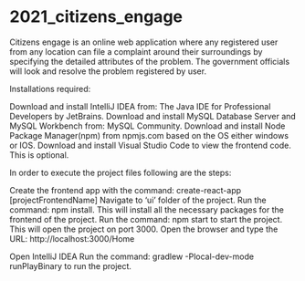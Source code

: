 # 2021_citizens_engage

Citizens engage is an online web application where any registered user from any location can file a complaint around their surroundings by specifying the detailed 
attributes of the problem. The government officials will look and resolve the problem registered by user.

Installations required:

Download and install IntelliJ IDEA from: The Java IDE for Professional Developers by JetBrains.
Download and install MySQL Database Server and MySQL Workbench from: MySQL Community.
Download and install Node Package Manager(npm) from npmjs.com based on the OS either windows or IOS.
Download and install Visual Studio Code to view the frontend code. This is optional.

In order to execute the project files following are the steps:

Create the frontend app with the command: create-react-app [projectFrontendName]
Navigate to ‘ui’ folder of the project.
Run the command: npm install. This will install all the necessary packages for the frontend of the project.
Run the command: npm start to start the project. This will open the project on port 3000.
Open the browser and type the URL: http://localhost:3000/Home

Open IntelliJ IDEA 
Run the command: gradlew -Plocal-dev-mode runPlayBinary to run the project.
